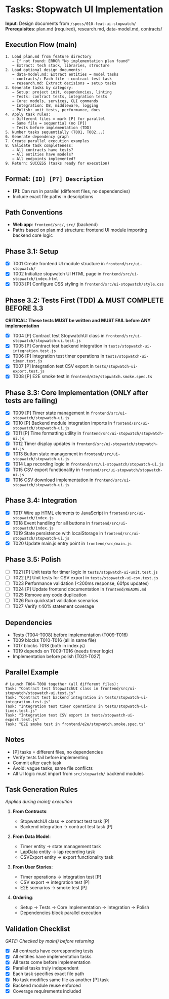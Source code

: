 # Tasks: Stopwatch UI Implementation

**Input**: Design documents from `/specs/010-feat-ui-stopwatch/`
**Prerequisites**: plan.md (required), research.md, data-model.md, contracts/

## Execution Flow (main)
```
1. Load plan.md from feature directory
   → If not found: ERROR "No implementation plan found"
   → Extract: tech stack, libraries, structure
2. Load optional design documents:
   → data-model.md: Extract entities → model tasks
   → contracts/: Each file → contract test task
   → research.md: Extract decisions → setup tasks
3. Generate tasks by category:
   → Setup: project init, dependencies, linting
   → Tests: contract tests, integration tests
   → Core: models, services, CLI commands
   → Integration: DB, middleware, logging
   → Polish: unit tests, performance, docs
4. Apply task rules:
   → Different files = mark [P] for parallel
   → Same file = sequential (no [P])
   → Tests before implementation (TDD)
5. Number tasks sequentially (T001, T002...)
6. Generate dependency graph
7. Create parallel execution examples
8. Validate task completeness:
   → All contracts have tests?
   → All entities have models?
   → All endpoints implemented?
9. Return: SUCCESS (tasks ready for execution)
```

## Format: `[ID] [P?] Description`
- **[P]**: Can run in parallel (different files, no dependencies)
- Include exact file paths in descriptions

## Path Conventions
- **Web app**: `frontend/src/`, `src/` (backend)
- Paths based on plan.md structure: frontend UI module importing backend core logic

## Phase 3.1: Setup
- [x] T001 Create frontend UI module structure in `frontend/src/ui-stopwatch/`
- [x] T002 Initialize stopwatch UI HTML page in `frontend/src/ui-stopwatch/index.html`
- [x] T003 [P] Configure CSS styling in `frontend/src/ui-stopwatch/style.css`

## Phase 3.2: Tests First (TDD) ⚠️ MUST COMPLETE BEFORE 3.3
**CRITICAL: These tests MUST be written and MUST FAIL before ANY implementation**
- [x] T004 [P] Contract test StopwatchUI class in `frontend/src/ui-stopwatch/stopwatch-ui.test.js`
- [x] T005 [P] Contract test backend integration in `tests/stopwatch-ui-integration.test.js`
- [x] T006 [P] Integration test timer operations in `tests/stopwatch-ui-timer.test.js`
- [x] T007 [P] Integration test CSV export in `tests/stopwatch-ui-export.test.js`
- [x] T008 [P] E2E smoke test in `frontend/e2e/stopwatch.smoke.spec.ts`

## Phase 3.3: Core Implementation (ONLY after tests are failing)
- [x] T009 [P] Timer state management in `frontend/src/ui-stopwatch/stopwatch-ui.js`
- [x] T010 [P] Backend module integration imports in `frontend/src/ui-stopwatch/stopwatch-ui.js`
- [x] T011 [P] Time formatting utility in `frontend/src/ui-stopwatch/stopwatch-ui.js`
- [x] T012 Timer display updates in `frontend/src/ui-stopwatch/stopwatch-ui.js`
- [x] T013 Button state management in `frontend/src/ui-stopwatch/stopwatch-ui.js`
- [x] T014 Lap recording logic in `frontend/src/ui-stopwatch/stopwatch-ui.js`
- [x] T015 CSV export functionality in `frontend/src/ui-stopwatch/stopwatch-ui.js`
- [x] T016 CSV download implementation in `frontend/src/ui-stopwatch/stopwatch-ui.js`

## Phase 3.4: Integration
- [x] T017 Wire up HTML elements to JavaScript in `frontend/src/ui-stopwatch/index.js`
- [x] T018 Event handling for all buttons in `frontend/src/ui-stopwatch/index.js`
- [x] T019 State persistence with localStorage in `frontend/src/ui-stopwatch/stopwatch-ui.js`
- [x] T020 Update main.js entry point in `frontend/src/main.js`

## Phase 3.5: Polish
- [ ] T021 [P] Unit tests for timer logic in `tests/stopwatch-ui-unit.test.js`
- [ ] T022 [P] Unit tests for CSV export in `tests/stopwatch-ui-csv.test.js`
- [ ] T023 Performance validation (<200ms response, 60fps updates)
- [ ] T024 [P] Update frontend documentation in `frontend/README.md`
- [ ] T025 Remove any code duplication
- [ ] T026 Run quickstart validation scenarios
- [ ] T027 Verify ≥40% statement coverage

## Dependencies
- Tests (T004-T008) before implementation (T009-T016)
- T009 blocks T010-T016 (all in same file)
- T017 blocks T018 (both in index.js)
- T019 depends on T009-T016 (needs timer logic)
- Implementation before polish (T021-T027)

## Parallel Example
```
# Launch T004-T008 together (all different files):
Task: "Contract test StopwatchUI class in frontend/src/ui-stopwatch/stopwatch-ui.test.js"
Task: "Contract test backend integration in tests/stopwatch-ui-integration.test.js"
Task: "Integration test timer operations in tests/stopwatch-ui-timer.test.js"
Task: "Integration test CSV export in tests/stopwatch-ui-export.test.js"
Task: "E2E smoke test in frontend/e2e/stopwatch.smoke.spec.ts"
```

## Notes
- [P] tasks = different files, no dependencies
- Verify tests fail before implementing
- Commit after each task
- Avoid: vague tasks, same file conflicts
- All UI logic must import from `src/stopwatch/` backend modules

## Task Generation Rules
*Applied during main() execution*

1. **From Contracts**:
   - StopwatchUI class → contract test task [P]
   - Backend integration → contract test task [P]
   
2. **From Data Model**:
   - Timer entity → state management task
   - LapData entity → lap recording task
   - CSVExport entity → export functionality task
   
3. **From User Stories**:
   - Timer operations → integration test [P]
   - CSV export → integration test [P]
   - E2E scenarios → smoke test [P]

4. **Ordering**:
   - Setup → Tests → Core Implementation → Integration → Polish
   - Dependencies block parallel execution

## Validation Checklist
*GATE: Checked by main() before returning*

- [x] All contracts have corresponding tests
- [x] All entities have implementation tasks
- [x] All tests come before implementation
- [x] Parallel tasks truly independent
- [x] Each task specifies exact file path
- [x] No task modifies same file as another [P] task
- [x] Backend module reuse enforced
- [x] Coverage requirements included
